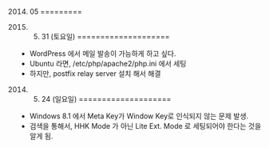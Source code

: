 2014. 05
=========

2014. 5. 31 (토요일)
====================

* WordPress 에서 메일 발송이 가능하게 하고 싶다.
 * Ubuntu 라면, /etc/php/apache2/php.ini 에서 세팅
 * 하지만, postfix relay server 설치 해서 해결
 
2014. 5. 24 (일요일)
====================

* Windows 8.1 에서 Meta Key가 Window Key로 인식되지 않는 문제 발생.
 * 검색을 통해서, HHK Mode 가 아닌 Lite Ext. Mode 로 세팅되어야 한다는 것을 알게 됨.